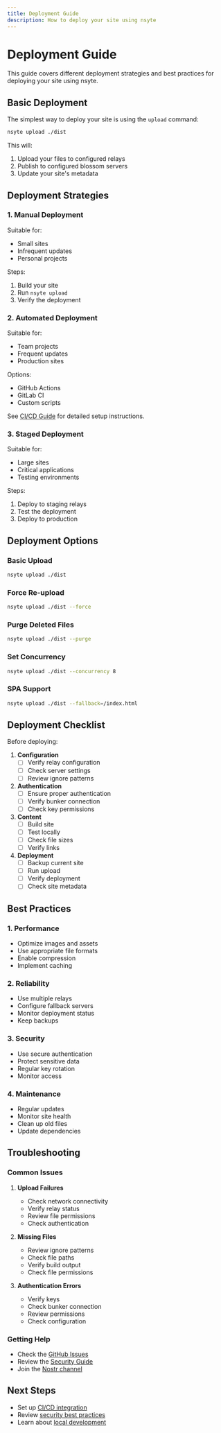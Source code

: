 ```yaml
---
title: Deployment Guide
description: How to deploy your site using nsyte
---
```


# Deployment Guide

This guide covers different deployment strategies and best practices for deploying your site using nsyte.

## Basic Deployment

The simplest way to deploy your site is using the `upload` command:

```bash
nsyte upload ./dist
```

This will:
1. Upload your files to configured relays
2. Publish to configured blossom servers
3. Update your site's metadata

## Deployment Strategies

### 1. Manual Deployment

Suitable for:
- Small sites
- Infrequent updates
- Personal projects

Steps:
1. Build your site
2. Run `nsyte upload`
3. Verify the deployment

### 2. Automated Deployment

Suitable for:
- Team projects
- Frequent updates
- Production sites

Options:
- GitHub Actions
- GitLab CI
- Custom scripts

See [CI/CD Guide](./ci-cd.md) for detailed setup instructions.

### 3. Staged Deployment

Suitable for:
- Large sites
- Critical applications
- Testing environments

Steps:
1. Deploy to staging relays
2. Test the deployment
3. Deploy to production

## Deployment Options

### Basic Upload

```bash
nsyte upload ./dist
```

### Force Re-upload

```bash
nsyte upload ./dist --force
```

### Purge Deleted Files

```bash
nsyte upload ./dist --purge
```

### Set Concurrency

```bash
nsyte upload ./dist --concurrency 8
```

### SPA Support

```bash
nsyte upload ./dist --fallback=/index.html
```

## Deployment Checklist

Before deploying:

1. **Configuration**
   - [ ] Verify relay configuration
   - [ ] Check server settings
   - [ ] Review ignore patterns

2. **Authentication**
   - [ ] Ensure proper authentication
   - [ ] Verify bunker connection
   - [ ] Check key permissions

3. **Content**
   - [ ] Build site
   - [ ] Test locally
   - [ ] Check file sizes
   - [ ] Verify links

4. **Deployment**
   - [ ] Backup current site
   - [ ] Run upload
   - [ ] Verify deployment
   - [ ] Check site metadata

## Best Practices

### 1. Performance

- Optimize images and assets
- Use appropriate file formats
- Enable compression
- Implement caching

### 2. Reliability

- Use multiple relays
- Configure fallback servers
- Monitor deployment status
- Keep backups

### 3. Security

- Use secure authentication
- Protect sensitive data
- Regular key rotation
- Monitor access

### 4. Maintenance

- Regular updates
- Monitor site health
- Clean up old files
- Update dependencies

## Troubleshooting

### Common Issues

1. **Upload Failures**
   - Check network connectivity
   - Verify relay status
   - Review file permissions
   - Check authentication

2. **Missing Files**
   - Review ignore patterns
   - Check file paths
   - Verify build output
   - Check file permissions

3. **Authentication Errors**
   - Verify keys
   - Check bunker connection
   - Review permissions
   - Check configuration

### Getting Help

- Check the [GitHub Issues](https://github.com/sandwichfarm/nsyte/issues)
- Review the [Security Guide](./security.md)
- Join the [Nostr channel](https://njump.me/npub1...)

## Next Steps

- Set up [CI/CD integration](./ci-cd.md)
- Review [security best practices](./security.md)
- Learn about [local development](../usage/index.md) 